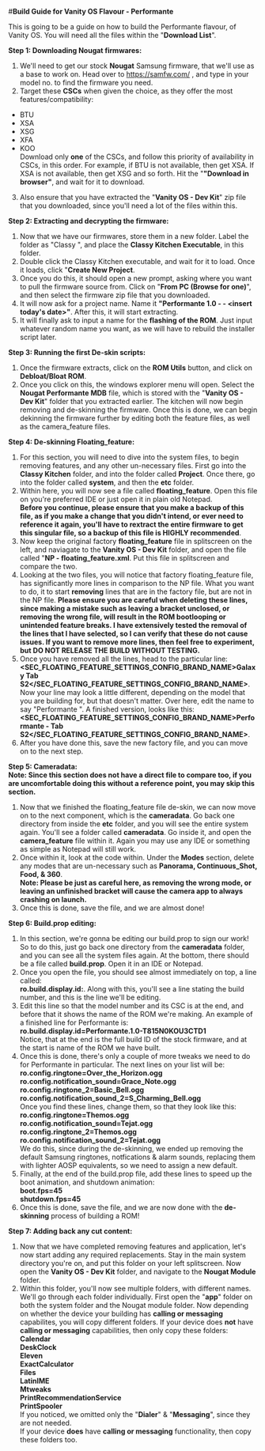 #**Build Guide for Vanity OS Flavour - Performante**

This is going to be a guide on how to build the Performante flavour, of Vanity OS. You will need all the files within the "**Download List**".

**Step 1: Downloading Nougat firmwares:** <br>
1. We'll need to get our stock **Nougat** Samsung firmware, that we'll use as a base to work on. Head over to https://samfw.com/ , and type in your model no. to find the firmware you need. <br>
2. Target these **CSCs** when given the choice, as they offer the most features/compatibility:<br>
- BTU <br>
- XSA <br>
- XSG <br>
- XFA <br>
- KOO <br>
Download only **one** of the CSCs, and follow this priority of availability in CSCs, in this order. For example, if BTU is not available, then get XSA. If XSA is not available, then get XSG and so forth. Hit the "**"Download in browser"**, and wait for it to download. <br>
3. Also ensure that you have extracted the "**Vanity OS - Dev Kit**" zip file that you downloaded, since you'll need a lot of the files within this.

**Step 2: Extracting and decrypting the firmware:** <br>
1. Now that we have our firmwares, store them in a new folder. Label the folder as "Classy <insert model of device>", and place the **Classy Kitchen Executable**, in this folder.
2. Double click the Classy Kitchen executable, and wait for it to load. Once it loads, click "**Create New Project**. <br>
3. Once you do this, it should open a new prompt, asking where you want to pull the firmware source from. Click on "**From PC (Browse for one)**", and then select the firmware zip file that you downloaded. <br>
4. It will now ask for a project name. Name it **"Performante 1.0 - <insert model number> - <insert today's date>"**. After this, it will start extracting. <br>
5. It will finally ask to input a name for the **flashing of the ROM**. Just input whatever random name you want, as we will have to rebuild the installer script later.
   
**Step 3: Running the first De-skin scripts:** <br>
1. Once the firmware extracts, click on the **ROM Utils** button, and click on **Debloat/Bloat ROM**. <br>
2. Once you click on this, the windows explorer menu will open. Select the **Nougat Performante MDB** file, which is stored with the "**Vanity OS - Dev Kit**" folder that you extracted earlier. The kitchen will now begin removing and de-skinning the firmware. Once this is done, we can begin dekinning the firmware further by editing both the feature files, as well as the camera_feature files.
   
**Step 4: De-skinning Floating_feature:** <br>
1. For this section, you will need to dive into the system files, to begin removing features, and any other un-necessary files. First go into the **Classy Kitchen** folder, and into the folder called **Project**. Once there, go into the folder called **system**, and then the **etc** folder.<br>
2. Within here, you will now see a file called **floating_feature**. Open this file on you're preferred IDE or just open it in plain old Notepad. <br>
**Before you continue, please ensure that you make a backup of this file, as if you make a change that you didn't intend, or ever need to reference it again, you'll have to rextract the entire firmware to get this singular file, so a backup of this file is HIGHLY recommended**.<br>
3. Now keep the original factory **floating_feature** file in splitscreen on the left, and naviagate to the **Vanity OS - Dev Kit** folder, and open the file called "**NP - floating_feature.xml**. Put this file in splitscreen and compare the two.<br>
4. Looking at the two files, you will notice that factory floating_feature file, has significantly more lines in comparison to the NP file. What you want to do, it to start **removing** lines that are in the factory file, but are not in the NP file. **Please ensure you are careful when deleting these lines, since making a mistake such as leaving a bracket unclosed, or removing the wrong file, will result in the ROM bootlooping or unintended feature breaks. I have extensively tested the removal of the lines that I have selected, so I can verify that these do not cause issues. If you want to remove more lines, then feel free to experiment, but DO NOT RELEASE THE BUILD WITHOUT TESTING.** <br>
5. Once you have removed all the lines, head to the particular line: <br>
**<SEC_FLOATING_FEATURE_SETTINGS_CONFIG_BRAND_NAME>Galaxy Tab S2</SEC_FLOATING_FEATURE_SETTINGS_CONFIG_BRAND_NAME>**. <br>
Now your line may look a little different, depending on the model that you are building for, but that doesn't matter. Over here, edit the name to say "Performante <insert device name here>". A finished version, looks like this: <br>
**<SEC_FLOATING_FEATURE_SETTINGS_CONFIG_BRAND_NAME>Performante - Tab S2</SEC_FLOATING_FEATURE_SETTINGS_CONFIG_BRAND_NAME>**. <br>
7. After you have done this, save the new factory file, and you can move on to the next step.

**Step 5: Cameradata:** <br>
**Note: Since this section does not have a direct file to compare too, if you are uncomfortable doing this without a reference point, you may skip this section.** <br>
1. Now that we finished the floating_feature file de-skin, we can now move on to the next component, which is the **cameradata**. Go back one directory from inside the **etc** folder, and you will see the entire system again. You'll see a folder called **cameradata**. Go inside it, and open the **camera_feature** file within it. Again you may use any IDE or something as simple as Notepad will still work.<br>
2. Once within it, look at the code within. Under the **Modes** section, delete any modes that are un-necessary such as **Panorama, Continuous_Shot, Food, & 360**. <br> **Note: Please be just as careful here, as removing the wrong mode, or leaving an unfinished bracket will cause the camera app to always crashing on launch.** <br>
3. Once this is done, save the file, and we are almost done! <br>

**Step 6: Build.prop editing:** <br>
1. In this section, we're gonna be editing our build.prop to sign our work! So to do this, just go back one directory from the **cameradata** folder, and you can see all the system files again. At the bottom, there should be a file called **build.prop**. Open it in an IDE or Notepad.
2. Once you open the file, you should see almost immediately on top, a line called: <br>
**ro.build.display.id:**. Along with this, you'll see a line stating the build number, and this is the line we'll be editing.<br>
3. Edit this line so that the model number and its CSC is at the end, and before that it shows the name of the ROM we're making. An example of a finished line for Performante is: <br>
**ro.build.display.id=Performante.1.0-T815N0KOU3CTD1** <br>
Notice, that at the end is the full build ID of the stock firmware, and at the start is name of the ROM we have built. <br>
4. Once this is done, there's only a couple of more tweaks we need to do for Performante in particular. The next lines on your list will be: <br>
**ro.config.ringtone=Over_the_Horizon.ogg <br>
ro.config.notification_sound=Grace_Note.ogg <br>
ro.config.ringtone_2=Basic_Bell.ogg <br>
ro.config.notification_sound_2=S_Charming_Bell.ogg <br>**
Once you find these lines, change them, so that they look like this: <br>
**ro.config.ringtone=Themos.ogg <br>
ro.config.notification_sound=Tejat.ogg <br>
ro.config.ringtone_2=Themos.ogg <br>
ro.config.notification_sound_2=Tejat.ogg <br>**
We do this, since during the de-skinning, we ended up removing the default Samsung ringtones, notfications & alarm sounds, replacing them with lighter AOSP equivalents, so we need to assign a new default. <br>
5. Finally, at the end of the build.prop file, add these lines to speed up the boot animation, and shutdown animation: <br>
**boot.fps=45 <br>
shutdown.fps=45 <br>**
6. Once this is done, save the file, and we are now done with the **de-skinning** process of building a ROM! <br>

**Step 7: Adding back any cut content:** <br>
1. Now that we have completed removing features and application, let's now start adding any required replacements. Stay in the main system directory you're on, and put this folder on your left splitscreen. Now open the **Vanity OS - Dev Kit** folder, and navigate to the **Nougat Module** folder. <br>
2. Within this folder, you'll now see multiple folders, with different names. We'll go through each folder individually. First open the "**app**" folder on both the system folder and the Nougat module folder. Now depending on whether the device your building has **calling or messaging** capabilites, you will copy different folders. If your device does **not** have **calling or messaging** capabilities, then only copy these folders: <br>
**Calendar <br>
DeskClock <br>
Eleven <br>
ExactCalculator <br>
Files <br>
LatinIME <br>
Mtweaks <br>
PrintRecommendationService <br>
PrintSpooler <br>**
If you noticed, we omitted only the "**Dialer**" & "**Messaging**", since they are not needed. <br>
If your device **does** have **calling or messaging** functionality, then copy these folders too.
 



